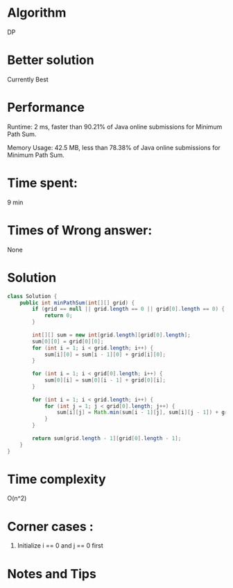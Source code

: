 # Algorithm 

DP

# Better solution 

Currently Best

# Performance

Runtime: 2 ms, faster than 90.21% of Java online submissions for Minimum Path Sum.

Memory Usage: 42.5 MB, less than 78.38% of Java online submissions for Minimum Path Sum.

# Time spent:

9 min

# Times of Wrong answer:

None

# Solution 

```java
class Solution {
    public int minPathSum(int[][] grid) {
        if (grid == null || grid.length == 0 || grid[0].length == 0) {
            return 0;
        }
        
        int[][] sum = new int[grid.length][grid[0].length];
        sum[0][0] = grid[0][0];
        for (int i = 1; i < grid.length; i++) {
            sum[i][0] = sum[i - 1][0] + grid[i][0];
        }
        
        for (int i = 1; i < grid[0].length; i++) {
            sum[0][i] = sum[0][i - 1] + grid[0][i];
        }
        
        for (int i = 1; i < grid.length; i++) {
            for (int j = 1; j < grid[0].length; j++) {
                sum[i][j] = Math.min(sum[i - 1][j], sum[i][j - 1]) + grid[i][j];
            }
        }
        
        return sum[grid.length - 1][grid[0].length - 1];
    }
}
```



# Time complexity

O(n^2)

# Corner cases :

1.  Initialize i == 0 and j == 0 first 

# Notes and Tips